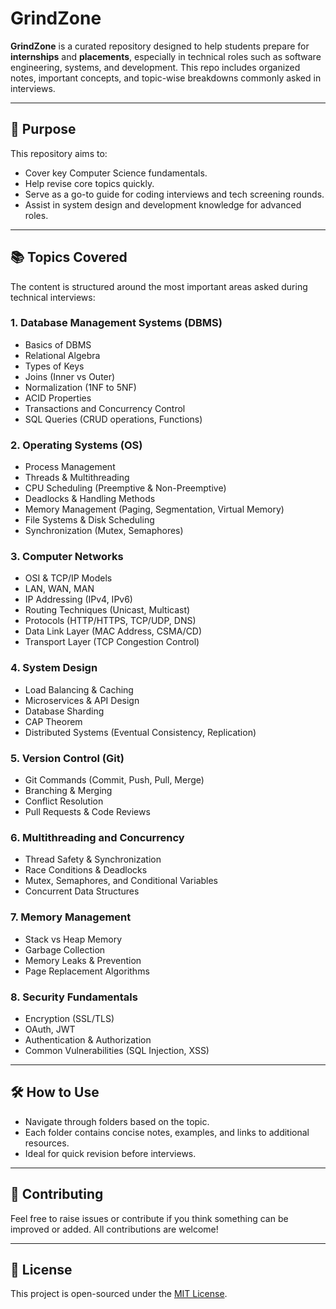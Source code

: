# GrindZone

**GrindZone** is a curated repository designed to help students prepare for **internships** and **placements**, especially in technical roles such as software engineering, systems, and development. This repo includes organized notes, important concepts, and topic-wise breakdowns commonly asked in interviews.

---

## 🚀 Purpose

This repository aims to:

- Cover key Computer Science fundamentals.
- Help revise core topics quickly.
- Serve as a go-to guide for coding interviews and tech screening rounds.
- Assist in system design and development knowledge for advanced roles.

---

## 📚 Topics Covered

The content is structured around the most important areas asked during technical interviews:

### 1. **Database Management Systems (DBMS)**
- Basics of DBMS
- Relational Algebra
- Types of Keys
- Joins (Inner vs Outer)
- Normalization (1NF to 5NF)
- ACID Properties
- Transactions and Concurrency Control
- SQL Queries (CRUD operations, Functions)

### 2. **Operating Systems (OS)**
- Process Management
- Threads & Multithreading
- CPU Scheduling (Preemptive & Non-Preemptive)
- Deadlocks & Handling Methods
- Memory Management (Paging, Segmentation, Virtual Memory)
- File Systems & Disk Scheduling
- Synchronization (Mutex, Semaphores)

### 3. **Computer Networks**
- OSI & TCP/IP Models
- LAN, WAN, MAN
- IP Addressing (IPv4, IPv6)
- Routing Techniques (Unicast, Multicast)
- Protocols (HTTP/HTTPS, TCP/UDP, DNS)
- Data Link Layer (MAC Address, CSMA/CD)
- Transport Layer (TCP Congestion Control)

### 4. **System Design**
- Load Balancing & Caching
- Microservices & API Design
- Database Sharding
- CAP Theorem
- Distributed Systems (Eventual Consistency, Replication)

### 5. **Version Control (Git)**
- Git Commands (Commit, Push, Pull, Merge)
- Branching & Merging
- Conflict Resolution
- Pull Requests & Code Reviews

### 6. **Multithreading and Concurrency**
- Thread Safety & Synchronization
- Race Conditions & Deadlocks
- Mutex, Semaphores, and Conditional Variables
- Concurrent Data Structures

### 7. **Memory Management**
- Stack vs Heap Memory
- Garbage Collection
- Memory Leaks & Prevention
- Page Replacement Algorithms

### 8. **Security Fundamentals**
- Encryption (SSL/TLS)
- OAuth, JWT
- Authentication & Authorization
- Common Vulnerabilities (SQL Injection, XSS)

---

## 🛠️ How to Use

- Navigate through folders based on the topic.
- Each folder contains concise notes, examples, and links to additional resources.
- Ideal for quick revision before interviews.

---

## 🙌 Contributing

Feel free to raise issues or contribute if you think something can be improved or added. All contributions are welcome!

---

## 📌 License

This project is open-sourced under the [MIT License](LICENSE).
